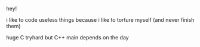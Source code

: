 hey!

i like to code useless things because i like to torture myself (and never finish them)

huge C tryhard but C++ main depends on the day
